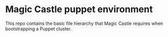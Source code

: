 # Magic Castle puppet environment

This repo contains the basic file hierarchy that
Magic Castle requires when bootstrapping a Puppet
cluster.
